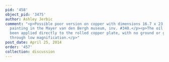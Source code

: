 ```yaml
---
pid: '458'
object_pid: '3475'
author: Ashley Jerbic
comment: "<p>Possible poor version on copper with dimensions 16.7 x 23 cm of this
  painting in the Mayer van den Bergh museum, inv. #340.</p><p>The oil paint may have
  been applied directly to the rolled copper plate, with no ground or glue layer visible
  through low magnification.</p>"
post_date: April 25, 2014
order: '457'
collection: discussion
---
```

